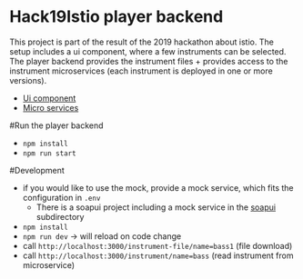 # Hack19Istio player backend
This project is part of the result of the 2019 hackathon about istio.
The setup includes a ui component, where a few instruments can be selected.
The player backend provides the instrument files + provides access to the
instrument microservices (each instrument is deployed in one or more versions).

- [Ui component](https://github.com/hack19-istio/ui)
- [Micro services](https://github.com/hack19-istio/instrument) 

#Run the player backend
- `npm install`
- `npm run start`

#Development
- if you would like to use the mock, provide a mock service, which fits the configuration in `.env`
  - There is a soapui project including a mock service in the [soapui](./soapui) subdirectory
- `npm install`
- `npm run dev` -> will reload on code change
- call `http://localhost:3000/instrument-file/name=bass1` (file download)
- call `http://localhost:3000/instrument/name=bass` (read instrument from microservice)
